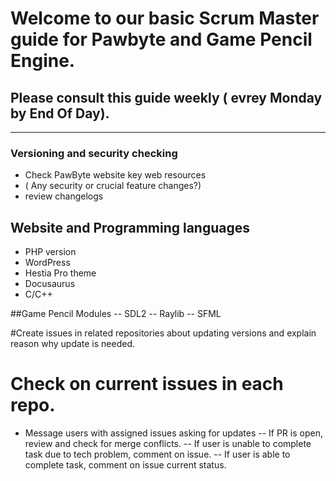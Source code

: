 # Welcome to our basic Scrum Master guide for Pawbyte and Game Pencil Engine.

## Please consult this guide weekly ( evrey Monday by End Of Day).
---

### Versioning and security checking
- Check PawByte website key web resources
- ( Any security or crucial feature changes?) 
- review changelogs

## Website and Programming languages
- PHP version
- WordPress
- Hestia Pro theme
- Docusaurus
- C/C++ 


##Game Pencil Modules
-- SDL2
-- Raylib
-- SFML

#Create issues in related repositories about updating versions and explain reason why update is needed.

# Check on current issues in each repo.
- Message users with assigned issues asking for updates
-- If PR is open, review and check for merge conflicts.
-- If user is unable to complete task due to tech problem, comment on issue.
-- If user is able to complete task, comment on issue current status.

